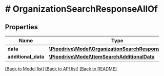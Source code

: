# # OrganizationSearchResponseAllOf

## Properties

Name | Type | Description | Notes
------------ | ------------- | ------------- | -------------
**data** | [**\Pipedrive\Model\OrganizationSearchResponseAllOfData**](OrganizationSearchResponseAllOfData.md) |  | [optional]
**additional_data** | [**\Pipedrive\Model\ItemSearchAdditionalData**](ItemSearchAdditionalData.md) |  | [optional]

[[Back to Model list]](../../README.md#models) [[Back to API list]](../../README.md#endpoints) [[Back to README]](../../README.md)
